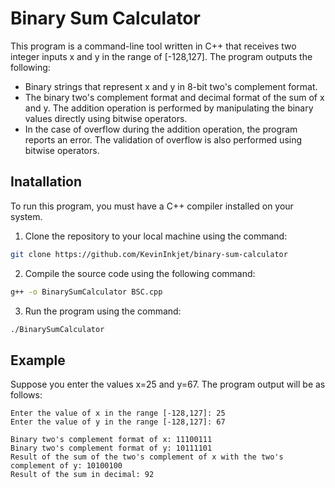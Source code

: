 
# Binary Sum Calculator

This program is a command-line tool written in C++ that receives two integer inputs x and y in the range of [-128,127]. The program outputs the following:

- Binary strings that represent x and y in 8-bit two's complement format.
- The binary two's complement format and decimal format of the sum of x and y. The addition operation is performed by manipulating the binary values directly using bitwise operators.
- In the case of overflow during the addition operation, the program reports an error. The validation of overflow is also performed using bitwise operators.


## Inatallation

To run this program, you must have a C++ compiler installed on your system.

1. Clone the  repository to your local machine using the command:

```bash
git clone https://github.com/KevinInkjet/binary-sum-calculator
```

2. Compile the source code using the following command:

```bash
g++ -o BinarySumCalculator BSC.cpp
```

3. Run the program using the command:

```bash
./BinarySumCalculator
```

## Example

Suppose you enter the values x=25 and y=67. The program output will be as follows:

```
Enter the value of x in the range [-128,127]: 25
Enter the value of y in the range [-128,127]: 67

Binary two's complement format of x: 11100111
Binary two's complement format of y: 10111101
Result of the sum of the two's complement of x with the two's complement of y: 10100100
Result of the sum in decimal: 92
```
